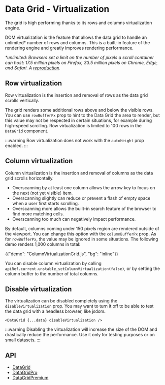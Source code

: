 # Data Grid - Virtualization

<p class="description">The grid is high performing thanks to its rows and columns virtualization engine.</p>

DOM virtualization is the feature that allows the data grid to handle an unlimited\* number of rows and columns.
This is a built-in feature of the rendering engine and greatly improves rendering performance.

_\*unlimited: Browsers set a limit on the number of pixels a scroll container can host: 17.5 million pixels on Firefox, 33.5 million pixels on Chrome, Edge, and Safari. A [reproduction](https://codesandbox.io/s/beautiful-silence-1yifo?file=/src/App.js)._

## Row virtualization [<span class="plan-pro"></span>](/x/introduction/licensing/#pro-plan 'Pro plan')

Row virtualization is the insertion and removal of rows as the data grid scrolls vertically.

The grid renders some additional rows above and below the visible rows. You can use `rowBufferPx` prop to hint to the Data Grid the area to render, but this value may not be respected in certain situations, for example during high-speed scrolling.
Row virtualization is limited to 100 rows in the `DataGrid` component.

:::warning
Row virtualization does not work with the `autoHeight` prop enabled.
:::

## Column virtualization

Column virtualization is the insertion and removal of columns as the data grid scrolls horizontally.

- Overscanning by at least one column allows the arrow key to focus on the next (not yet visible) item.
- Overscanning slightly can reduce or prevent a flash of empty space when a user first starts scrolling.
- Overscanning more allows the built-in search feature of the browser to find more matching cells.
- Overscanning too much can negatively impact performance.

By default, columns coming under 150 pixels region are rendered outside of the viewport. You can change this option with the `columnBufferPx` prop. As for `rowBufferPx`, the value may be ignored in some situations. The following demo renders 1,000 columns in total:

{{"demo": "ColumnVirtualizationGrid.js", "bg": "inline"}}

You can disable column virtualization by calling `apiRef.current.unstable_setColumnVirtualization(false)`, or by setting the column buffer to the number of total columns.

## Disable virtualization

The virtualization can be disabled completely using the `disableVirtualization` prop.
You may want to turn it off to be able to test the data grid with a headless browser, like jsdom.

```tsx
<DataGrid {...data} disableVirtualization />
```

:::warning
Disabling the virtualization will increase the size of the DOM and drastically reduce the performance.
Use it only for testing purposes or on small datasets.
:::

## API

- [DataGrid](/x/api/data-grid/data-grid/)
- [DataGridPro](/x/api/data-grid/data-grid-pro/)
- [DataGridPremium](/x/api/data-grid/data-grid-premium/)
